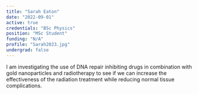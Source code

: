 ```yaml
---
title: "Sarah Eaton"
date: "2022-09-01"
active: true
credentials: "BSc Physics"
position: "MSc Student"
funding: "N/A"
profile: "Sarah2023.jpg"
undergrad: false
---
```


I am investigating the use of DNA repair inhibiting drugs in combination with gold nanoparticles and radiotherapy to see if we can increase the effectiveness of the radiation treatment while reducing normal tissue complications.
